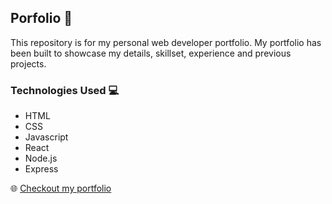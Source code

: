 ## Porfolio 👤

This repository is for my personal web developer portfolio. My portfolio has been built to showcase my details, skillset, experience and previous projects. 

### Technologies Used 💻
- HTML
- CSS
- Javascript
- React
- Node.js
- Express

🌐 <a href="https://jonathan-ford.co.uk/">Checkout my portfolio</a>